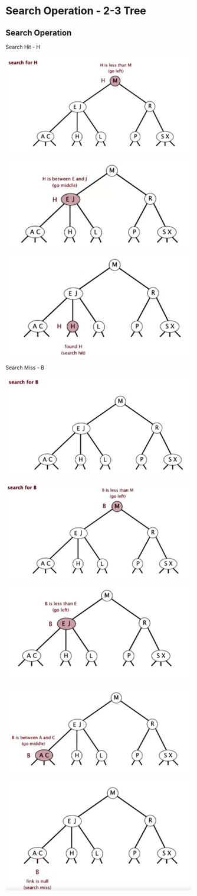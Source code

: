 # Search Operation - 2-3 Tree

## Search Operation

Search Hit - H

![](<../../../../.gitbook/assets/image (69).png>)

![](<../../../../.gitbook/assets/image (57) (1).png>)

![](<../../../../.gitbook/assets/image (42) (1).png>)

Search Miss - B

![](<../../../../.gitbook/assets/image (71) (1).png>)

![](<../../../../.gitbook/assets/image (52).png>)

![](<../../../../.gitbook/assets/image (40) (1).png>)

![](<../../../../.gitbook/assets/image (53).png>)

![](<../../../../.gitbook/assets/image (50) (1).png>)
